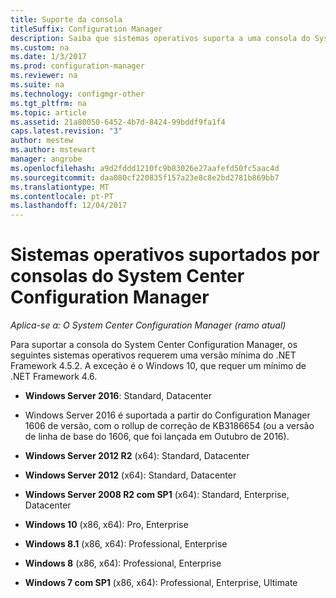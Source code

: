 ```yaml
---
title: Suporte da consola
titleSuffix: Configuration Manager
description: Saiba que sistemas operativos suporta a uma consola do System Center Configuration Manager.
ms.custom: na
ms.date: 1/3/2017
ms.prod: configuration-manager
ms.reviewer: na
ms.suite: na
ms.technology: configmgr-other
ms.tgt_pltfrm: na
ms.topic: article
ms.assetid: 21a80050-6452-4b7d-8424-99bddf9fa1f4
caps.latest.revision: "3"
author: mestew
ms.author: mstewart
manager: angrobe
ms.openlocfilehash: a9d2fddd1210fc9b83026e27aafefd50fc5aac4d
ms.sourcegitcommit: daa080cf220835f157a23e8c8e2bd2781b869bb7
ms.translationtype: MT
ms.contentlocale: pt-PT
ms.lasthandoff: 12/04/2017
---
```

# <a name="supported-operating-systems-for-system-center-configuration-manager-consoles"></a>Sistemas operativos suportados por consolas do System Center Configuration Manager

*Aplica-se a: O System Center Configuration Manager (ramo atual)*


 Para suportar a consola do System Center Configuration Manager, os seguintes sistemas operativos requerem uma versão mínima do .NET Framework 4.5.2. A exceção é o Windows 10, que requer um mínimo de .NET Framework 4.6.  

-   **Windows Server 2016**: Standard, Datacenter  
  - Windows Server 2016 é suportada a partir do Configuration Manager 1606 de versão, com o rollup de correção de KB3186654 (ou a versão de linha de base do 1606, que foi lançada em Outubro de 2016).  


-   **Windows Server 2012 R2** (x64): Standard, Datacenter  

-   **Windows Server 2012** (x64): Standard, Datacenter  

-   **Windows Server 2008 R2 com SP1** (x64): Standard, Enterprise, Datacenter  

-   **Windows 10** (x86, x64): Pro, Enterprise  

-   **Windows 8.1** (x86, x64): Professional, Enterprise  

-   **Windows 8** (x86, x64): Professional, Enterprise  

-   **Windows 7 com SP1** (x86, x64): Professional, Enterprise, Ultimate  
